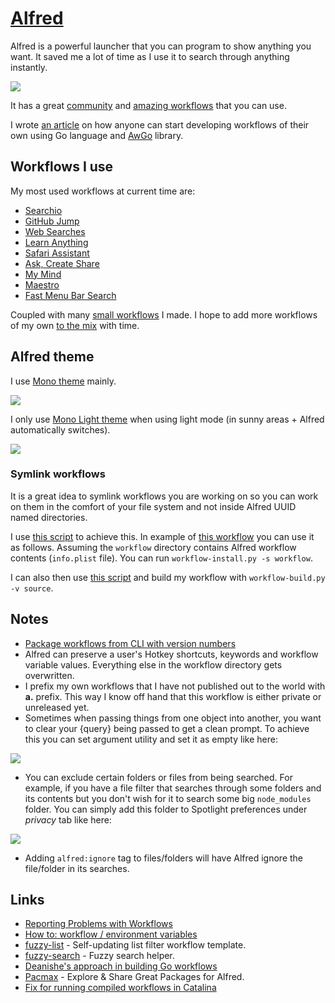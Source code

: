 # [Alfred](https://www.alfredapp.com)

Alfred is a powerful launcher that you can program to show anything you want. It saved me a lot of time as I use it to search through anything instantly.

![](https://i.imgur.com/pr19IYn.jpg)

It has a great [community](http://www.alfredforum.com/) and [amazing workflows](https://github.com/learn-anything/alfred-workflows) that you can use.

I wrote [an article](https://medium.com/@nikitavoloboev/writing-alfred-workflows-in-go-2a44f62dc432) on how anyone can start developing workflows of their own using Go language and [AwGo](https://github.com/deanishe/awgo) library.

## Workflows I use

My most used workflows at current time are:

- [Searchio](https://github.com/deanishe/alfred-searchio)
- [GitHub Jump](https://github.com/nikitavoloboev/small-workflows#workflow-augmentations)
- [Web Searches](https://github.com/nikitavoloboev/alfred-web-searches)
- [Learn Anything](https://github.com/nikitavoloboev/alfred-learn-anything)
- [Safari Assistant](https://github.com/deanishe/alfred-safari-assistant)
- [Ask, Create Share](https://github.com/nikitavoloboev/alfred-ask-create-share)
- [My Mind](https://github.com/nikitavoloboev/alfred-my-mind)
- [Maestro](https://github.com/iansinnott/alfred-maestro)
- [Fast Menu Bar Search](https://github.com/ascandroli/menudump/releases/download/1.8.0/Menu.Bar.Search-v1_8.alfredworkflow)

Coupled with many [small workflows](https://github.com/nikitavoloboev/small-workflows) I made. I hope to add more workflows of my own [to the mix](https://github.com/learn-anything/alfred-workflows) with time.

## Alfred theme

I use [Mono theme](https://www.alfredapp.com/extras/theme/xzcLtcIIDe/) mainly.

![](https://content.invisioncic.com/r229491/monthly_2020_07/945635110_ScreenShot2020-07-04at00_46_41.thumb.png.6be6da6ca5db46f6e1cfbdf838a2073e.png)

I only use [Mono Light theme](https://www.alfredapp.com/extras/theme/yyoqZV6XGS/) when using light mode (in sunny areas + Alfred automatically switches).

![](https://content.invisioncic.com/r229491/monthly_2020_07/image.thumb.png.469125cc92f6da72351bc2f78b67059d.png)

### Symlink workflows

It is a great idea to symlink workflows you are working on so you can work on them in the comfort of your file system and not inside Alfred UUID named directories.

I use [this script](https://gist.github.com/deanishe/35faae3e7f89f629a94e) to achieve this. In example of [this workflow](https://github.com/nikitavoloboev/small-workflows/tree/master/folder-search) you can use it as follows. Assuming the `workflow` directory contains Alfred workflow contents (`info.plist` file). You can run `workflow-install.py -s workflow`.

I can also then use [this script](https://gist.github.com/deanishe/b16f018119ef3fe951af) and build my workflow with `workflow-build.py -v source`.

## Notes

- [Package workflows from CLI with version numbers](https://www.alfredforum.com/topic/10838-how-to-package-workflows-from-the-command-line/?tab=comments#comment-55677)
- Alfred can preserve a user's Hotkey shortcuts, keywords and workflow variable values. Everything else in the workflow directory gets overwritten.
- I prefix my own workflows that I have not published out to the world with **a.** prefix. This way I know off hand that this workflow is either private or unreleased yet.
- Sometimes when passing things from one object into another, you want to clear your {query} being passed to get a clean prompt. To achieve this you can set argument utility and set it as empty like here:

![](https://i.imgur.com/seduWW7.png)

- You can exclude certain folders or files from being searched. For example, if you have a file filter that searches through some folders and its contents but you don't wish for it to search some big `node_modules` folder. You can simply add this folder to Spotlight preferences under _privacy_ tab like here:

![](https://i.imgur.com/D0NP2s3.png)

- Adding `alfred:ignore` tag to files/folders will have Alfred ignore the file/folder in its searches.

## Links

- [Reporting Problems with Workflows](https://www.alfredforum.com/topic/10224-reporting-problems-with-workflows/)
- [How to: workflow / environment variables](https://www.alfredforum.com/topic/9070-how-to-workflowenvironment-variables/?tab=comments#comment-45177)
- [fuzzy-list](https://github.com/derickfay/fuzzylist) - Self-updating list filter workflow template.
- [fuzzy-search](https://github.com/deanishe/alfred-fuzzy) - Fuzzy search helper.
- [Deanishe's approach in building Go workflows](https://github.com/deanishe/awgo/commit/5f0051950af39371385f2dfda96483eb1423e565#r29572675)
- [Pacmax](https://pacmax.org/) - Explore & Share Great Packages for Alfred.
- [Fix for running compiled workflows in Catalina](https://github.com/deanishe/alfred-sublime-text/issues/20#issuecomment-539578934)
